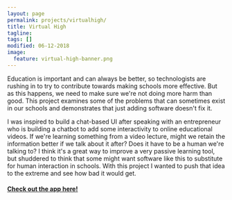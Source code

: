 ```yaml
---
layout: page
permalink: projects/virtualhigh/
title: Virtual High
tagline:
tags: []
modified: 06-12-2018
image:
  feature: virtual-high-banner.png
---
```



Education is important and can always be better, so technologists are rushing in to try to contribute towards making schools more effective. But as this happens, we need to make sure we're not doing more harm than good. This project examines some of the problems that can sometimes exist in our schools and demonstrates that just adding software doesn't fix it.


I was inspired to build a chat-based UI after speaking with an entrepreneur who is building a chatbot to add some interactivity to online educational videos. If we're learning something from a video lecture, might we retain the information better if we talk about it after? Does it have to be a human we're talking to? I think it's a great way to improve a very passive learning tool, but shuddered to think that some might want software like this to substitute for human interaction in schools. With this project I wanted to push that idea to the extreme and see how bad it would get.

#### [Check out the app here!](http://www.speal.ca/virtual-high)
